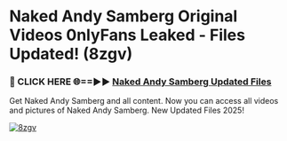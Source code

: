 # Naked Andy Samberg Original Videos 0nlyFans Leaked - Files Updated! (8zgv)

<h3>🔴 CLICK HERE 🌐==►► <a href="https://tinyurl.com/yckcrads" rel="nofollow">Naked Andy Samberg Updated Files</a></h3>

Get Naked Andy Samberg and all content. Now you can access all videos and pictures of Naked Andy Samberg. New Updated Files 2025!

[![8zgv](https://i.imgur.com/hpKpOFt.gif)](https://tinyurl.com/yckcrads)
